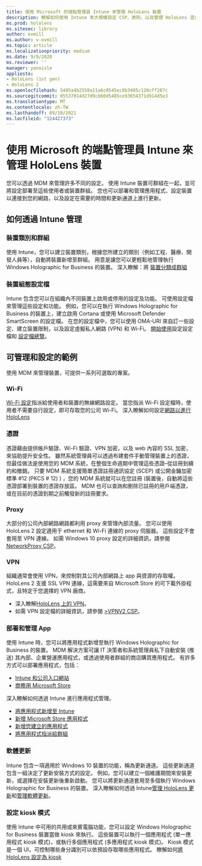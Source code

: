 ```yaml
---
title: 使用 Microsoft 的端點管理員 Intune 來管理 HoloLens 裝置
description: 瞭解如何使用 Intune 來大規模設定 CSP、原則，以及管理 HoloLens 混合現實裝置。
ms.prod: hololens
ms.sitesec: library
author: evmill
ms.author: v-evmill
ms.topic: article
ms.localizationpriority: medium
ms.date: 9/9/2020
ms.reviewer: ''
manager: yannisle
appliesto:
- HoloLens (1st gen)
- HoloLens 2
ms.openlocfilehash: 5485a4b2558a11a6c0545ec8b3405c120cff287c
ms.sourcegitcommit: 05537014d27d9cb60d5485ce93654371d914d5e3
ms.translationtype: MT
ms.contentlocale: zh-TW
ms.lasthandoff: 09/10/2021
ms.locfileid: "124427373"
---
```

# <a name="using-microsofts-endpoint-manager-intune-to-manage-hololens-devices"></a>使用 Microsoft 的端點管理員 Intune 來管理 HoloLens 裝置

您可以透過 MDM 來管理許多不同的設定。 使用 Intune 裝置可群組在一起，並可將設定部署至這些使用者或裝置群組。 您也可以部署和管理應用程式、設定裝置以連接到您的網路，以及設定在需要的時間和更新通道上進行更新。 

## <a name="how-to-manage-via-intune"></a>如何透過 Intune 管理

### <a name="device-categories-and-groups"></a>裝置類別和群組
使用 Intune，您可以建立裝置類別，根據您所建立的類別（例如工程、醫療、開發人員等），自動將裝置新增至群組。 用意是讓您可以更輕鬆地管理執行 Windows Holographic for Business 的裝置。
深入瞭解：將 [裝置分類成群組](/mem/intune/enrollment/device-group-mapping)

### <a name="device-configuration-profiles"></a>裝置組態設定檔
Intune 包含您可以在組織內不同裝置上啟用或停用的設定及功能。 可使用設定檔來管理這些設定和功能。 例如，您可以在執行 Windows Holographic for Business 的裝置上，建立啟用 Cortana 或使用 Microsoft Defender SmartScreen 的設定檔。
在您的設定檔中，您可以使用 OMA-URI 來自訂一些設定、建立裝置限制，以及設定虛擬私人網路 (VPN) 和 Wi-Fi。
[開始使用](/mem/intune/configuration/device-profiles)設定設定檔和 [設定檔總覽](/mem/intune/configuration/device-profile-create)。

## <a name="examples-of-what-can-be-managed-and-configured"></a>可管理和設定的範例

使用 MDM 來管理裝置，可提供一系列可選取的專案。 

### <a name="wi-fi"></a>Wi-Fi
[Wi-Fi 設定](/mem/intune/configuration/wi-fi-settings-configure)指派給使用者和裝置的無線網路設定。 當您指派 Wi-Fi 設定檔時，使用者不需要自行設定，即可存取您的公司 Wi-Fi。
深入瞭解如何設定[網路以進行 HoloLens](hololens-commercial-infrastructure.md)

### <a name="certificates"></a>憑證
憑證藉由提供帳戶驗證、Wi-Fi 驗證、VPN 加密，以及 web 內容的 SSL 加密，來協助提升安全性。 雖然系統管理員可以透過布建套件手動管理裝置上的憑證，但最佳做法是使用您的 MDM 系統，在整個生命週期中管理這些憑證–從註冊到續約和撤銷。 只要 MDM 系統支援簡單憑證註冊通訊協定 (SCEP) 或公開金鑰加密標準 #12 (PKCS # 12) ) ，您的 MDM 系統就可以在您註冊 (裝置後，自動將這些憑證部署到裝置的憑證存放區。 MDM 也可以查詢和刪除已註冊的用戶端憑證，或在目前的憑證到期之前觸發新的註冊要求。 

### <a name="proxy"></a>Proxy
大部分的公司內部網路網路都利用 proxy 來管理內部流量。 您可以使用 HoloLens 2 設定適用于 ethernet 和 Wi-Fi 連線的 proxy 伺服器。 這些設定不會套用至 VPN 連線。 如需 Windows 10 proxy 設定的詳細資訊，請參閱[NetworkProxy CSP](/windows/client-management/mdm/networkproxy-csp)。

### <a name="vpn"></a>VPN
組織通常會使用 VPN，來控制對其公司內部網路上 app 與資源的存取權。 HoloLens 2 支援 SSL VPN 連線，這需要來自 Microsoft Store 的可下載外掛程式，且特定于您選擇的 VPN 廠商。 
- 深入瞭解[HoloLens 上的 VPN](hololens-network.md#vpn)。
- 如需 VPN 設定檔的詳細資訊，請參閱 [>VPNV2 CSP](/windows/client-management/mdm/vpnv2-csp)。

### <a name="deploy-and-manage-apps"></a>部署和管理 App
使用 Intune 時，您可以將應用程式新增至執行 Windows Holographic for Business 的裝置。 MDM 解決方案可讓 IT 決策者和系統管理員私下自動安裝 (推送) 其內部、企業營運應用程式，或透過使用者群組的商店購買應用程式。 有許多方式可以部署應用程式，包括：
-   [Intune 和公司入口網站]( app-deploy-intune.md)
-   [商務用 Microsoft Store]( app-deploy-store-business.md)

深入瞭解如何透過 Intune 進行應用程式管理。
-   [將應用程式新增至 Intune](/mem/intune/apps/apps-add)
-   [新增 Microsoft Store 應用程式](/mem/intune/apps/store-apps-windows)
-   [新增您建立的應用程式](/mem/intune/apps/lob-apps-windows)
- [將應用程式指派給群組](/mem/intune/apps/apps-deploy)

### <a name="software-updates"></a>軟體更新
Intune 包含一項適用於 Windows 10 裝置的功能，稱為更新通道。 這些更新通道包含一組決定了更新安裝方式的設定。 例如，您可以建立一個維護期間來安裝更新，或選擇在安裝更新後重新啟動。 您可以將更新通道套用至多個執行 Windows Holographic for Business 的裝置。
深入瞭解如何透過 Intune[管理 HoloLens 更新](hololens-updates.md)和[管理軟體更新](/mem/intune/protect/windows-update-for-business-configure)。

### <a name="configure-kiosk-mode"></a>設定 kiosk 模式
使用 Intune 中可用的共用或來賓電腦功能，您可以設定 Windows Holographic for Business 裝置當做 kiosk 來執行。 這些裝置可以執行一個應用程式 (單一應用程式 kiosk 模式)，或執行多個應用程式 (多應用程式 kiosk 模式)。 Kiosk 模式是一個 UI，可控制哪些身分識別可以依預設存取哪些應用程式。
瞭解如何[將 HoloLens 設定為 kiosk]( hololens-kiosk.md)

